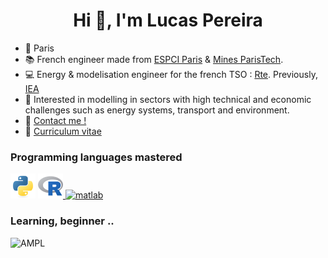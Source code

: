 <h1 align="center">Hi 👋, I'm Lucas Pereira</h1>

* :round_pushpin: Paris
* :books: French engineer made from [ESPCI Paris](https://www.espci.psl.eu/fr/) & [Mines ParisTech](https://www.minesparis.psl.eu/).
* :computer: Energy & modelisation engineer for the french TSO :  [Rte](https://www.rte-france.com/). Previously, [IEA](https://www.iea.org/)
* :thought_balloon: Interested in modelling in sectors with high technical and economic challenges such as energy systems, transport and environment.
* :email: [Contact me !](mailto:lucaspereira0497@gmail.com)
* :bookmark_tabs: [Curriculum vitae](https://github.com/lucarammel/Curriculum-Vitae/blob/main/CV%20Lucas%20PEREIRA.pdf)

<h3 align="left">Programming languages mastered</h3>
<p align="left> 
          <a href="https://www.python.org" target="_blank" rel="noreferrer"> <img src="https://raw.githubusercontent.com/devicons/devicon/master/icons/python/python-original.svg" alt="python" width="40" height="40"/> </a>
          <a href="https://www.r-project.org/" target="_blank" rel="noreferrer"> <img src="https://raw.githubusercontent.com/github/explore/80688e429a7d4ef2fca1e82350fe8e3517d3494d/topics/r/r.png" width="40" height="40" alt="r logo">
          <a href="https://www.mathworks.com/" target="_blank" rel="noreferrer"> <img src="https://upload.wikimedia.org/wikipedia/commons/2/21/Matlab_Logo.png" alt="matlab" width="40" height="40"/> </a> 
</p>

<h3 align="left">Learning, beginner ..</h3>
<p align="left> 
          <a href="https://ampl.com/" target="_blank" rel="noreferrer"> <img src="https://upload.wikimedia.org/wikipedia/commons/thumb/8/80/AMPL_logo.svg/2560px-AMPL_logo.svg.png" alt="AMPL" width="40" height="40"/> </a>
          
</p>



